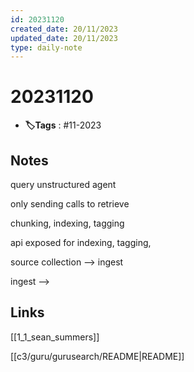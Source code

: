 ```yaml
---
id: 20231120
created_date: 20/11/2023
updated_date: 20/11/2023
type: daily-note
---
```


# 20231120
- **🏷️Tags** : #11-2023  

## Notes

query unstructured agent

only sending calls to retrieve

chunking, indexing, tagging

api exposed for indexing, tagging, 

source collection --> ingest 

ingest --> 


## Links

[[1_1_sean_summers]] 

[[c3/guru/gurusearch/README|README]] 